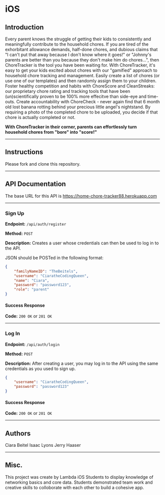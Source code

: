 # iOS

## Introduction

Every parent knows the struggle of getting their kids to consistently and meaningfully contribute to the household chores. If you are tired of the exhorbitant allowance demands, half-done chores, and dubious claims that "I can't put that away because I don't know where it goes!" or "Johnny's parents are better than you because they don't make him do chores...", then ChoreTracker is the tool you have been waiting for. With ChoreTracker, it's easy to get your kids excited about chores with our "gamified" approach to household chore tracking and management. Easily create a list of chores (or use one of our templates) and then randomly assign them to your children. Foster healthy competition and habits with ChoreScore and CleanStreaks: our proprietary chore rating and tracking tools that have been (un)scientifically proven to be 100% more effecitve than side-eye and time-outs. Create accountability with  ChoreCheck - never again find that 6 month old lost banana rotting behind your precious little angel's nightstand. By requiring a photo of the completed chore to be uploaded, you decide if that chore is actually completed or not. 

**With ChoreTracker in their corner, parents can effortlessly turn household chores from "bore" into "score!"**

---

## Instructions

Please fork and clone this repository.

---

## API Documentation

The base URL for this API is https://home-chore-tracker88.herokuapp.com

--- 

### Sign Up

**Endpoint:** `/api/auth/register`

**Method:** `POST`

**Description:**
Creates a user whose credentials can then be used to log in to the API.

JSON should be POSTed in the following format: 

``` JSON
{
    "familyNameID": "TheBeitels",
    "username": "CiaratheCodingQueen",
    "name": "Ciara",
    "password": "password123",
    "role": "parent"
}
```

#### Success Response

**Code:** `200 OK` or `201 OK`

--- 

### Log In

**Endpoint:** `/api/auth/login`

**Method:** `POST`

**Description:**
After creating a user, you may log in to the API using the same credentials as you used to sign up.

``` JSON
{
    "username": "CiaratheCodingQueen",
    "password": "password123"
}
```

#### Success Response

**Code:** `200 OK` or `201 OK`

--- 

## Authors
Ciara Beitel
Isaac Lyons 
Jerry Haaser

---

## Misc.

This project was create by Lambda iOS Students to display knowledge of networking basics and core data. 
Students demonstrated team work and creative skills to colloborate with each other to build a cohesive app. 

